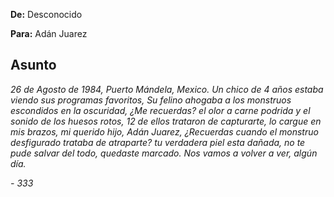 **De:** Desconocido

**Para:** Adán Juarez

## Asunto

_26 de Agosto de 1984, Puerto Mándela, Mexico. Un chico de 4 años estaba viendo sus programas favoritos, Su felino ahogaba a los monstruos escondidos en la oscuridad, ¿Me recuerdas? el olor a carne podrida y el sonido de los huesos rotos, 12 de ellos trataron de capturarte, lo cargue en mis brazos, mi querido hijo, Adán Juarez, ¿Recuerdas cuando el monstruo desfigurado trataba de atraparte? tu verdadera piel esta dañada, no te pude salvar del todo, quedaste marcado. Nos vamos a volver a ver, algún día._

 _- 333_
